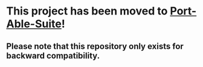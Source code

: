 # This project has been moved to [Port-Able-Suite](https://github.com/Port-Able/Port-Able-Suite)!
## Please note that this repository only exists for backward compatibility.